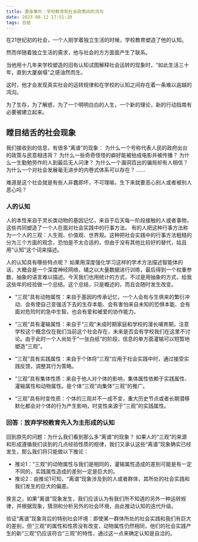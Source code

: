 ```yaml
---
title: 置身事外：学校教育和社会政策间的鸿沟
date: 2023-08-12 17:51:20
tags: 总结
---
```


在21世纪初的社会，一个人刚学着独立生活的时候，学校教育塑造了他的认知。

然而伴随着独立生活的需求，他与社会的方方面面产生了联系。

当他用十几年来学校塑造的旧有认知试图解释社会运转的现象时，“如此生活三十年，直到大厦崩塌”之感油然而生。

这时，他才会发现真实社会的运转规律和在学校的认知之间存在着一条难以逾越的鸿沟。

为了生存，为了解惑，为了一个明明白白的人生，一个新的理论，新的行动指南有必要被建立起来。

<!--more-->

## 瞠目结舌的社会现象

我们接收到的信息，有很多“离谱”的现象：
为什么一个号称代表人民的政府出台的政策与民意相违背？
为什么一些奇奇怪怪的癖好能被拍成电影并被传播？
为什么一生勤勉劳作的人到最后无人问津？
为什么一个漏洞百出的骗局却有人相信？
为什么一个对社会发展毫无进步的内卷式体系可以存在？
......

难道是这个社会就是有些人非蠢即坏，不可理喻，生下来就要恶心别人或者被别人恶心吗？

### 人的认知

人的本性来自于灵长类动物的基因记忆，来自于后天每一阶段接触的人或者事物，这些共同塑造了一个人在面对社会实践中的行事方法。
有的人把这种行事方法称为一个人的三观：人生观、价值观、世界观。这种把社会实践中的行事方法粗糙的分为三个方面的观念，恐怕是不太合适的，但由于没有其他比较好的替代，姑且用“认知”这个词来描述。

人的认知具有哪些特点呢？
如果用深度强化学习这样的学术方法描述智能体的话，大概会是一个深度神经网络，辅之以大量数据进行训练，最后得到一个权重参数，抽象的语言难以描述。今天我们也用统计的方式，不过是用抽象的方式，给我这些年的经验做一个总结。这个总结，只是概述的，而且会随时发生改变。

- “三观”具有动物属性：来自于基因的传承记忆，一个人会有与生俱来的繁衍冲动、会有使自己变强活下去的生存本能、会有害怕来自未知的恐惧本能、会有面对危险时的急中生智，也会有爱和被爱的协作能力。

- “三观”具有灌输属性：来自于“三观”未成时期家庭和学校的漫长哺育期，注意学校这个概念仅在我们当前这个社会存在，未来是否会有学校我们在这里不讨论。由于此时一个人尚处于“一张白纸”的阶段，信息的单方面灌输可以短暂地塑造“三观”。

- “三观”具有实践属性：来自于个体将“三观”应用于社会实践中时，通过接受实践反馈，调整其行为策略。

- “三观”具有集体性质：来自于他人对个体的影响，集体属性依赖于实践属性、灌输属性和动物属性。是个体“三观”向集体“三观”的推广。

- “三观”具有时变性质：个体的三观并不一成不变，重大历史节点或者长期潜移默化都会对个体的行为产生影响，时变性来源于“三观”的实践属性。

### 回答：放弃学校教育先入为主形成的认知

回到原先的问题：为什么我们看到那么多“离谱”的现象？
如果人的“三观”的来源和形成遵循我们谈到的几点经验性质的规律，我们又承认这些“离谱”现象确实已经发生，那么我们将只能做以下推论：

- 推论1：“三观”的动物属性与我们是相同的，灌输属性造成的差别可能是有一定不同的，实践属性造成的差别一定是巨大的。
- 推论2：由推论1可知，“离谱”现象涉及到的人或者群体，其所处的社会实践和我们发生的巨大的偏差。

换言之，如果“离谱”现象发生，我们应该认为有我们所不知道的另外一种运转规律，并根据现象，猜测和分析另外的社会环境，由此推动认知的迭代升级。

验证“离谱”现象背后的特别社会环境：即使某一群体所处的社会实践和我们有巨大的差别，但“三观”的属性和性质没有改变，动物属性仍然相同，他们的社会实践产生的新“三观”仍应该符合“三观”的特性，通过这一点来确定认知是自洽的。
